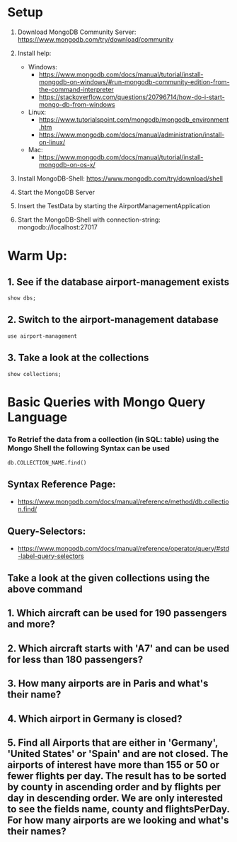 # Setup
1. Download MongoDB Community Server: https://www.mongodb.com/try/download/community
2. Install help:
    - Windows:
        - https://www.mongodb.com/docs/manual/tutorial/install-mongodb-on-windows/#run-mongodb-community-edition-from-the-command-interpreter
        - https://stackoverflow.com/questions/20796714/how-do-i-start-mongo-db-from-windows
    - Linux:
        - https://www.tutorialspoint.com/mongodb/mongodb_environment.htm
        - https://www.mongodb.com/docs/manual/administration/install-on-linux/
    - Mac:
        - https://www.mongodb.com/docs/manual/tutorial/install-mongodb-on-os-x/
 
3. Install MongoDB-Shell: https://www.mongodb.com/try/download/shell
4. Start the MongoDB Server
6. Insert the TestData by starting the AirportManagementApplication
5. Start the MongoDB-Shell with connection-string: mongodb://localhost:27017
# Warm Up:
## 1. See if the database airport-management exists
    show dbs;
## 2. Switch to the airport-management database
    use airport-management
## 3. Take a look at the collections
    show collections;
# Basic Queries with Mongo Query Language
### To Retrief the data from a collection (in SQL: table) using the Mongo Shell the following Syntax can be used

    db.COLLECTION_NAME.find()

## Syntax Reference Page:
- https://www.mongodb.com/docs/manual/reference/method/db.collection.find/
## Query-Selectors:
- https://www.mongodb.com/docs/manual/reference/operator/query/#std-label-query-selectors

## Take a look at the given collections using the above command 
## 1. Which aircraft can be used for 190 passengers and more?
## 2. Which aircraft starts with 'A7' and can be used for less than 180 passengers?
## 3. How many airports are in Paris and what's their name?
## 4. Which airport in Germany is closed?
## 5. Find all Airports that are either in 'Germany', 'United States' or 'Spain' and are not closed. The airports of interest have more than 155 or 50 or fewer flights per day. The result has to be sorted by county in ascending order and by flights per day in descending order. We are only interested to see the fields name, county and flightsPerDay. For how many airports are we looking and what's their names?



